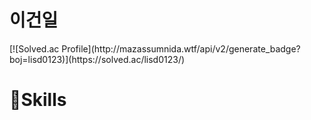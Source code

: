 <h1> 이건일 </h1>
[![Solved.ac Profile](http://mazassumnida.wtf/api/v2/generate_badge?boj=lisd0123)](https://solved.ac/lisd0123/)


# 💪Skills
<p>
  
</p> 
